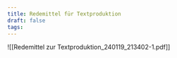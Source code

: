 ```yaml
---
title: Redemittel für Textproduktion
draft: false
tags:
---
```


![[Redemittel zur Textproduktion_240119_213402-1.pdf]]



